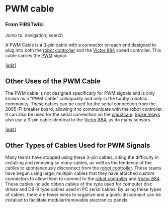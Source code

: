 # PWM cable

### From FIRSTwiki

Jump to: navigation, search

A PWM Cable is a 3-pin cable with a connector on each end designed to plug
into both the [robot controller](/index.php/Robot_controller "Robot
controller" ) and the [Victor 884](/index.php/Victor_884 "Victor 884" ) speed
controller. This cable carries the [PWM](/index.php/PWM "PWM" ) signal.

[[edit](/index.php?title=PWM_cable&action=edit&section=1 "Edit section: Other
Uses of the PWM Cable" )]

## Other Uses of the PWM Cable

The PWM cable is not designed specifically for PWM signals and is only known
as a "PWM Cable" colloquially and only in the hobby robotics community. These
cables can be used for the serial connection from the 2005 IFI breaker board,
allowing it to communicate with the robot controller. It can also be used for
the serial connection on the [cmu2cam](/index.php?title=Cmu2cam&action=edit
"Cmu2cam" ). [Spike relays](/index.php/Spike_relay "Spike relay" ) also use a
3-pin cable identical to the [Victor 884](/index.php/Victor_884 "Victor 884"
), as do many sensors.

[[edit](/index.php?title=PWM_cable&action=edit&section=2 "Edit section: Other
Types of Cables Used for PWM Signals" )]

## Other Types of Cables Used for PWM Signals

Many teams have stopped using these 3-pin cables, citing the difficulty in
installing and removing so many cables, as well as the tendency of the cables
to spontaneously disconnect from the [robot
controller](/index.php/Robot_controller "Robot controller" ). These teams have
begun using large, multipin cables that they have attached custom connectors
to allow them to connect to the [robot controller](/index.php/Robot_controller
"Robot controller" ) and [Victor 884](/index.php/Victor_884 "Victor 884" ).
These cables include ribbon cables of the type used for computer disc drives
and DB-9 type cables used in PC serial cables. By using these types of cables,
there are fewer wires to organize and a quick-disconnect can be installed to
facilitate modular/removable electronics panels.

